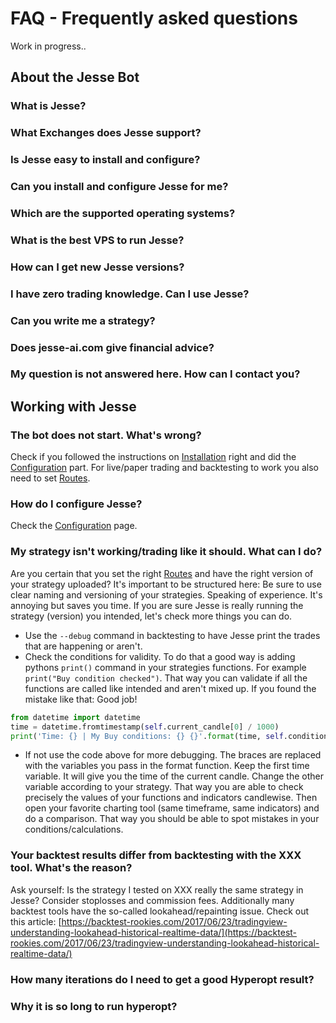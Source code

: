 


# FAQ - Frequently asked questions 
Work in progress..

## About the Jesse Bot

### What is Jesse?
### What Exchanges does Jesse support?
### Is Jesse easy to install and configure?
### Can you install and configure Jesse for me?
### Which are the supported operating systems?
### What is the best VPS to run Jesse?
### How can I get new Jesse versions?
### I have zero trading knowledge. Can I use Jesse?
### Can you write me a strategy?
### Does jesse-ai.com give financial advice?
### My question is not answered here. How can I contact you?
<!---### When does Jesse buy and sell?
### What is the maximum number of pairs is Jesse able to handle at the same time?
### How customizable is Jesse?
### What payment methods does jesse-ai.com accept?
### How do I activate my Jesse license?
### How long does it take to activate my license?
### What is the difference between Jesse Starter and Jesse Standard?
### Is it posible to upgrade from Jesse Starter to higher versions?
### Do I need to keep my computer turned on 24/7 in order to run Jesse successfully?
### Do I get support after the purchase?
### How many instances of Jesse can I have running?
### Where do I get strategies? Can I buy strategies?
### What is the refund policy?-->
## Working with Jesse
### The bot does not start. What's wrong?
Check if you followed the instructions on [Installation](/docs/installation) right and did the  [Configuration](/docs/configuration) part. For live/paper trading and backtesting to work you also need to set [Routes](/docs/routes).
###  How do I configure Jesse?
Check the [Configuration](/docs/configuration) page.
<!---### I have waited 10 minutes, why hasn't the bot made any trades yet?!
Thats entirly depending on your strategy and chosen timeframe. One reason could be, that the conditions on which your strategy would place a buy or sell order aren't met. Another reason could be that the current candle in your chosen timeframe didn't close yet. Jesse only trades after the candle has closed.
### I have made 20 trades already, why is my total profit negative?!
There could be multiple reasons:
 - Your strategy isn't profitable. Be sure to always backtest your strategy.
 - You did a backtest, but it's still not making profits. Your strategy could be only working in certain market conditions (for example trending - not trending). Be sure to make extensive backtests, especially in different periods of time with different market conditions (bullish, bearish, flat, big market crashes). 
 - You did extensive backtests and it is still not profitable in current market conditions? That can happen too. Backtesting only checks historical data. The market could change in such a way, that "old rules" won't work anymore. Time to be creative.
 - Good backtest results on one coin pair don't mean the results will be good on other pairs too. Time for more backtesting!-->
### My strategy isn't working/trading like it should. What can I do?
Are you certain that you set the right [Routes](/docs/routes) and have the right version of your strategy uploaded? It's important to be structured here: Be sure to use clear naming and versioning of your strategies. Speaking of experience. It's annoying but saves you time. If you are sure Jesse is really running the strategy (version) you intended, let's check more things you can do.
 - Use the `--debug` command in backtesting to have Jesse print the trades that are happening or aren't. 
 - Check the conditions for validity. To do that a good way is adding pythons `print()` command in your strategies functions. For example  `print("Buy condition checked")`. That way you can validate if all the functions are called like intended and aren't mixed up. If you found the mistake like that: Good job! 
```python
from datetime import datetime
time = datetime.fromtimestamp(self.current_candle[0] / 1000)
print('Time: {} | My Buy conditions: {} {}'.format(time, self.condition1, self.condition2))
```
 - If not use the code above for more debugging. The braces are replaced with the variables you pass in the format function. Keep the first time variable. It will give you the time of the current candle. Change the other variable according to your strategy. That way you are able to check precisely the values of your functions and indicators candlewise. Then open your favorite charting tool (same timeframe, same indicators) and do a comparison. That way you should be able to spot mistakes in your conditions/calculations.

### Your backtest results differ from backtesting with the XXX tool. What's the reason?
Ask yourself: Is the strategy I tested on XXX really the same strategy in Jesse? Consider stoplosses and commission fees. 
Additionally many backtest tools have the so-called lookahead/repainting issue. Check out this article: [https://backtest-rookies.com/2017/06/23/tradingview-understanding-lookahead-historical-realtime-data/](https://backtest-rookies.com/2017/06/23/tradingview-understanding-lookahead-historical-realtime-data/)
<!---### I’d like to change the trading amount. Can I just stop the bot and then change the config and run it again?
Not quite. If you stop the bot, you also need to close all currently open orders. Don't forget the stoploss orders.-->
### How many iterations do I need to get a good Hyperopt result?

### Why it is so long to run hyperopt?
